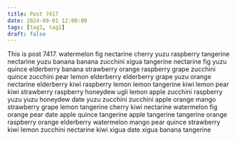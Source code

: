 ```yaml
---
title: Post 7417
date: 2024-09-01 12:00:00
tags: [tag1, tag2]
draft: false
---
```

This is post 7417.
watermelon
fig
nectarine
cherry
yuzu
raspberry
tangerine
nectarine
yuzu
banana
banana
zucchini
xigua
tangerine
nectarine
fig
yuzu
quince
elderberry
banana
strawberry
orange
raspberry
grape
zucchini
quince
zucchini
pear
lemon
elderberry
elderberry
grape
yuzu
orange
nectarine
elderberry
kiwi
raspberry
lemon
lemon
tangerine
kiwi
lemon
pear
kiwi
strawberry
raspberry
honeydew
ugli
lemon
apple
zucchini
raspberry
yuzu
yuzu
honeydew
date
yuzu
zucchini
zucchini
apple
orange
mango
strawberry
grape
lemon
tangerine
cherry
kiwi
nectarine
watermelon
fig
orange
pear
date
apple
quince
tangerine
apple
tangerine
tangerine
orange
raspberry
orange
elderberry
watermelon
mango
pear
quince
strawberry
kiwi
lemon
zucchini
nectarine
kiwi
xigua
date
xigua
banana
tangerine
